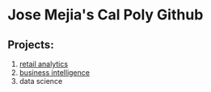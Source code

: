 # Jose Mejia's Cal Poly Github
## Projects:

1. [retail analytics](https://linkmehere.com)
2. [business intelligence](https://github.com/JoseMejia349/JoseMejia/blob/main/project_5_6_JM.ipynb)
3. data science 
